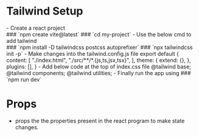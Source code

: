 <h1>Tailwind Setup</h1>
- Create a react project <br/>
### `npm create vite@latest`
### `cd my-project`
- Use the below cmd to add tailwind <br/>
### `npm install -D tailwindcss postcss autoprefixer`
### `npx tailwindcss init -p`
- Make changes into the tailwind.config.js file
    export default {
        content: [
            "./index.html",
            "./src/**/*.{js,ts,jsx,tsx}",
        ],
        theme: {
            extend: {},
        },
        plugins: [],
    }
- Add below code at the top of index.css file
    @tailwind base;
    @tailwind components;
    @tailwind utilities;
- Finally run the app using
### `npm run dev`


<h1>Props</h1>

- props the the properties present in the react program to make state changes.


